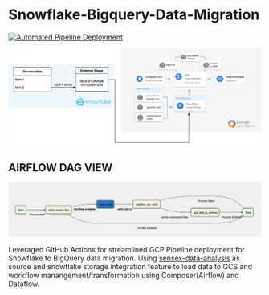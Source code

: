 # Snowflake-Bigquery-Data-Migration

[![Automated Pipeline Deployment](https://github.com/AbhishekSingh1180/snowflake-bigquery-data-migration/actions/workflows/deploy.yaml/badge.svg)](https://github.com/AbhishekSingh1180/snowflake-bigquery-data-migration/actions/workflows/deploy.yaml)

![Diagram](https://github.com/AbhishekSingh1180/snowflake-bigquery-data-migration/blob/main/diagram/snf-bq-migration.png)

## AIRFLOW DAG VIEW
![Diagram](https://github.com/AbhishekSingh1180/snowflake-bigquery-data-migration/blob/main/diagram/airflow-dag-view.png)

Leveraged GitHub Actions for streamlined GCP Pipeline deployment for Snowflake to BigQuery data migration. 
Using [sensex-data-analysis](https://github.com/AbhishekSingh1180/sensex-data-analysis) as source and snowflake storage integration feature to load data to GCS and workflow manangement/transformation using Composer(Airflow) and Dataflow.